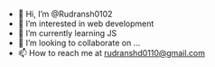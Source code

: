 - 👋 Hi, I’m @Rudransh0102
- 👀 I’m interested in web development 
- 🌱 I’m currently learning JS
- 💞️ I’m looking to collaborate on ...
- 📫 How to reach me at rudranshd0110@gmail.com

<!---
Rudransh0102/Rudransh0102 is a ✨ special ✨ repository because its `README.md` (this file) appears on your GitHub profile.
You can click the Preview link to take a look at your changes.
--->
